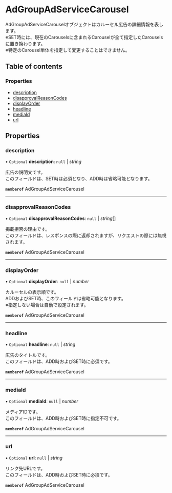 # AdGroupAdServiceCarousel


<div lang=\"ja\"> AdGroupAdServiceCarouselオブジェクトはカルーセル広告の詳細情報を表します。<br> ※SET時には、現在のCarouselsに含まれるCarouselが全て指定したCarouselsに置き換わります。<br> ※特定のCarousel単体を指定して変更することはできません。 </div> 

## Table of contents

### Properties

- [description](adgroupadservicecarousel.md#description)
- [disapprovalReasonCodes](adgroupadservicecarousel.md#disapprovalreasoncodes)
- [displayOrder](adgroupadservicecarousel.md#displayorder)
- [headline](adgroupadservicecarousel.md#headline)
- [mediaId](adgroupadservicecarousel.md#mediaid)
- [url](adgroupadservicecarousel.md#url)

## Properties

### description

• `Optional` **description**: ``null`` \| *string*

<div lang=\"ja\"> 広告の説明文です。<br> このフィールドは、SET時は必須となり、ADD時は省略可能となります。 </div> 

**`memberof`** AdGroupAdServiceCarousel

___

### disapprovalReasonCodes

• `Optional` **disapprovalReasonCodes**: ``null`` \| *string*[]

<div lang=\"ja\"> 掲載拒否の理由です。<br> このフィールドは、レスポンスの際に返却されますが、リクエストの際には無視されます。 </div> 

**`memberof`** AdGroupAdServiceCarousel

___

### displayOrder

• `Optional` **displayOrder**: ``null`` \| *number*

<div lang=\"ja\"> カルーセルの表示順です。<br> ADDおよびSET時、このフィールドは省略可能となります。<br> ※指定しない場合は自動で設定されます。 </div> 

**`memberof`** AdGroupAdServiceCarousel

___

### headline

• `Optional` **headline**: ``null`` \| *string*

<div lang=\"ja\"> 広告のタイトルです。<br> このフィールドは、ADD時およびSET時に必須です。 </div> 

**`memberof`** AdGroupAdServiceCarousel

___

### mediaId

• `Optional` **mediaId**: ``null`` \| *number*

<div lang=\"ja\"> メディアIDです。<br> このフィールドは、ADD時およびSET時に指定不可です。 </div> 

**`memberof`** AdGroupAdServiceCarousel

___

### url

• `Optional` **url**: ``null`` \| *string*

<div lang=\"ja\"> リンク先URLです。<br> このフィールドは、ADD時およびSET時に必須です。 </div> 

**`memberof`** AdGroupAdServiceCarousel
